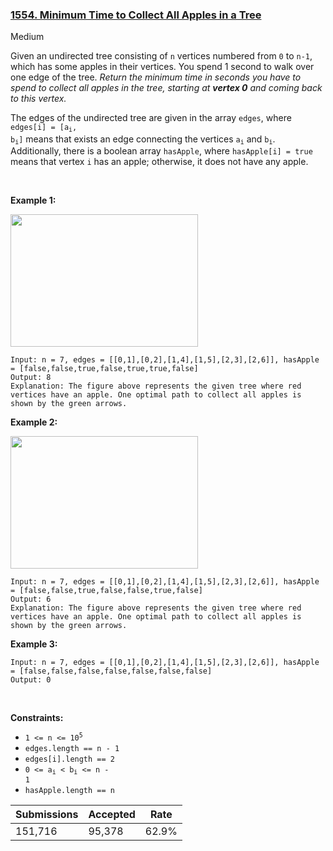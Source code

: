 ### [1554. Minimum Time to Collect All Apples in a Tree](https://leetcode.com/problems/minimum-time-to-collect-all-apples-in-a-tree)

Medium

Given an undirected tree consisting of `` n `` vertices numbered from `` 0 `` to `` n-1 ``, which has some apples in their vertices. You spend 1 second to walk over one edge of the tree. _Return the minimum time in seconds you have to spend to collect all apples in the tree, starting at __vertex 0__ and coming back to this vertex._

The edges of the undirected tree are given in the array `` edges ``, where <code>edges[i] = [a<sub>i</sub>, b<sub>i</sub>]</code> means that exists an edge connecting the vertices <code>a<sub>i</sub></code> and <code>b<sub>i</sub></code>. Additionally, there is a boolean array `` hasApple ``, where `` hasApple[i] = true `` means that vertex `` i `` has an apple; otherwise, it does not have any apple.

 

<strong class="example">Example 1:</strong>

<img alt="" src="https://assets.leetcode.com/uploads/2020/04/23/min_time_collect_apple_1.png" style="width: 300px; height: 212px;"/>

```
Input: n = 7, edges = [[0,1],[0,2],[1,4],[1,5],[2,3],[2,6]], hasApple = [false,false,true,false,true,true,false]
Output: 8 
Explanation: The figure above represents the given tree where red vertices have an apple. One optimal path to collect all apples is shown by the green arrows.  
```

<strong class="example">Example 2:</strong>

<img alt="" src="https://assets.leetcode.com/uploads/2020/04/23/min_time_collect_apple_2.png" style="width: 300px; height: 212px;"/>

```
Input: n = 7, edges = [[0,1],[0,2],[1,4],[1,5],[2,3],[2,6]], hasApple = [false,false,true,false,false,true,false]
Output: 6
Explanation: The figure above represents the given tree where red vertices have an apple. One optimal path to collect all apples is shown by the green arrows.  
```

<strong class="example">Example 3:</strong>

```
Input: n = 7, edges = [[0,1],[0,2],[1,4],[1,5],[2,3],[2,6]], hasApple = [false,false,false,false,false,false,false]
Output: 0
```

 

__Constraints:__

*   <code>1 <= n <= 10<sup>5</sup></code>
*   `` edges.length == n - 1 ``
*   `` edges[i].length == 2 ``
*   <code>0 <= a<sub>i</sub> < b<sub>i</sub> <= n - 1</code>
*   `` hasApple.length == n ``

| Submissions    | Accepted     | Rate   |
| -------------- | ------------ | ------ |
| 151,716 | 95,378 | 62.9% |